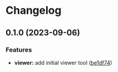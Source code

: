 # Changelog

## 0.1.0 (2023-09-06)


### Features

* **viewer:** add initial viewer tool ([be1df74](https://github.com/renz0ca/release-please-tests/commit/be1df74b9ec0a54f53fb71937c6305b872b51bdb))
